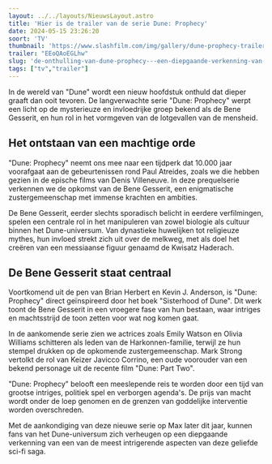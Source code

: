 ```yaml
---
layout: ../../layouts/NieuwsLayout.astro
title: 'Hier is de trailer van de serie Dune: Prophecy'
date: 2024-05-15 23:26:20
soort: 'TV'
thumbnail: 'https://www.slashfilm.com/img/gallery/dune-prophecy-trailer-flashes-back-10000-years-before-the-films-but-follows-a-familiar-family/dune-prophecy-debuts-this-fall-1715785568.jpg'
trailer: "EEoQAoEGLhw"
slug: 'de-onthulling-van-dune-prophecy---een-diepgaande-verkenning-van-de-bene-gesserit'
tags: ["tv","trailer"]
---
```


In de wereld van "Dune" wordt een nieuw hoofdstuk onthuld dat dieper graaft dan ooit tevoren. De langverwachte serie "Dune: Prophecy" werpt een licht op de mysterieuze en invloedrijke groep bekend als de Bene Gesserit, en hun rol in het vormgeven van de lotgevallen van de mensheid. 

## Het ontstaan van een machtige orde

"Dune: Prophecy" neemt ons mee naar een tijdperk dat 10.000 jaar voorafgaat aan de gebeurtenissen rond Paul Atreides, zoals we die hebben gezien in de epische films van Denis Villeneuve. In deze prequelserie verkennen we de opkomst van de Bene Gesserit, een enigmatische zustergemeenschap met immense krachten en ambities. 

De Bene Gesserit, eerder slechts sporadisch belicht in eerdere verfilmingen, spelen een centrale rol in het manipuleren van zowel biologie als cultuur binnen het Dune-universum. Van dynastieke huwelijken tot religieuze mythes, hun invloed strekt zich uit over de melkweg, met als doel het creëren van een messiaanse figuur genaamd de Kwisatz Haderach.

## De Bene Gesserit staat centraal

Voortkomend uit de pen van Brian Herbert en Kevin J. Anderson, is "Dune: Prophecy" direct geïnspireerd door het boek "Sisterhood of Dune". Dit werk toont de Bene Gesserit in een vroegere fase van hun bestaan, waar intriges en machtsstrijd de toon zetten voor wat nog komen gaat.

In de aankomende serie zien we actrices zoals Emily Watson en Olivia Williams schitteren als leden van de Harkonnen-familie, terwijl ze hun stempel drukken op de opkomende zustergemeenschap. Mark Strong vertolkt de rol van Keizer Javicco Corrino, een oude voorouder van een bekend personage uit de recente film "Dune: Part Two".

"Dune: Prophecy" belooft een meeslepende reis te worden door een tijd van grootse intriges, politiek spel en verborgen agenda's. De prijs van macht wordt onder de loep genomen en de grenzen van goddelijke interventie worden overschreden. 

Met de aankondiging van deze nieuwe serie op Max later dit jaar, kunnen fans van het Dune-universum zich verheugen op een diepgaande verkenning van een van de meest intrigerende aspecten van deze geliefde sci-fi saga.